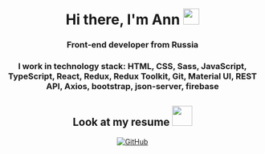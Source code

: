 <div id="header" align="center">
<h1 ">Hi there, I'm Ann
<img src="https://github.com/blackcater/blackcater/raw/main/images/Hi.gif" height="32"/></h1>
<h3 >Front-end developer from Russia</h3>
<h3 >I work in technology stack: HTML, CSS, Sass, JavaScript, TypeScript, React, Redux, Redux Toolkit, Git, Material UI, REST API, Axios, bootstrap, json-server, firebase</h3>

<h2 >Look at my resume
<img src="https://media.giphy.com/media/QmGShkWAWid2hzCqHE/giphy.gif" height="40"/></h2>
    
<a href="https://drive.google.com/file/d/1BAtpos420eFfviO-gW0p6H2E0ZwMjuFs/view?usp=sharing">
	<img src="https://img.shields.io/badge/Resume-black?style=for-the-badge&logo=googledrive&logoColor=white" alt="GitHub"/>
</a>                                                                                 

</div>
                                                                                 
